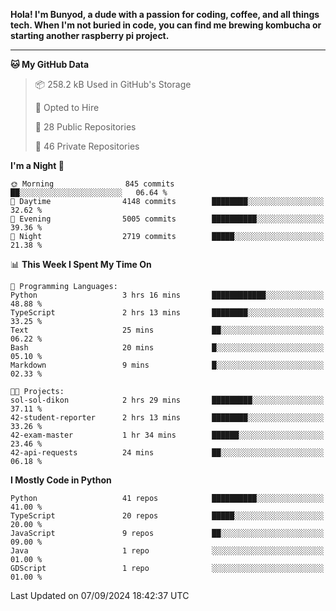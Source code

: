 <p>
<b>Hola! I'm Bunyod, a dude with a passion for coding, coffee, and all things tech. When I'm not buried in code, you can find me brewing kombucha or starting another raspberry pi project.</b>
</p>

---

<!--START_SECTION:waka-->
**🐱 My GitHub Data** 

> 📦 258.2 kB Used in GitHub's Storage 
 > 
> 💼 Opted to Hire
 > 
> 📜 28 Public Repositories 
 > 
> 🔑 46 Private Repositories 
 > 
**I'm a Night 🦉** 

```text
🌞 Morning                845 commits         ██░░░░░░░░░░░░░░░░░░░░░░░   06.64 % 
🌆 Daytime                4148 commits        ████████░░░░░░░░░░░░░░░░░   32.62 % 
🌃 Evening                5005 commits        ██████████░░░░░░░░░░░░░░░   39.36 % 
🌙 Night                  2719 commits        █████░░░░░░░░░░░░░░░░░░░░   21.38 % 
```


📊 **This Week I Spent My Time On** 

```text
💬 Programming Languages: 
Python                   3 hrs 16 mins       ████████████░░░░░░░░░░░░░   48.88 % 
TypeScript               2 hrs 13 mins       ████████░░░░░░░░░░░░░░░░░   33.25 % 
Text                     25 mins             ██░░░░░░░░░░░░░░░░░░░░░░░   06.22 % 
Bash                     20 mins             █░░░░░░░░░░░░░░░░░░░░░░░░   05.10 % 
Markdown                 9 mins              █░░░░░░░░░░░░░░░░░░░░░░░░   02.33 % 

🐱‍💻 Projects: 
sol-sol-dikon            2 hrs 29 mins       █████████░░░░░░░░░░░░░░░░   37.11 % 
42-student-reporter      2 hrs 13 mins       ████████░░░░░░░░░░░░░░░░░   33.26 % 
42-exam-master           1 hr 34 mins        ██████░░░░░░░░░░░░░░░░░░░   23.46 % 
42-api-requests          24 mins             ██░░░░░░░░░░░░░░░░░░░░░░░   06.18 % 
```

**I Mostly Code in Python** 

```text
Python                   41 repos            ██████████░░░░░░░░░░░░░░░   41.00 % 
TypeScript               20 repos            █████░░░░░░░░░░░░░░░░░░░░   20.00 % 
JavaScript               9 repos             ██░░░░░░░░░░░░░░░░░░░░░░░   09.00 % 
Java                     1 repo              ░░░░░░░░░░░░░░░░░░░░░░░░░   01.00 % 
GDScript                 1 repo              ░░░░░░░░░░░░░░░░░░░░░░░░░   01.00 % 
```




 Last Updated on 07/09/2024 18:42:37 UTC
<!--END_SECTION:waka-->
